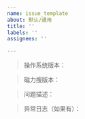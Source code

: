 ```yaml
---
name: issue_template
about: 默认/通用
title: ''
labels: ''
assignees: ''

---
```


> 操作系统版本：

> 磁力搜版本：  

> 问题描述：  

> 异常日志（如果有）：
